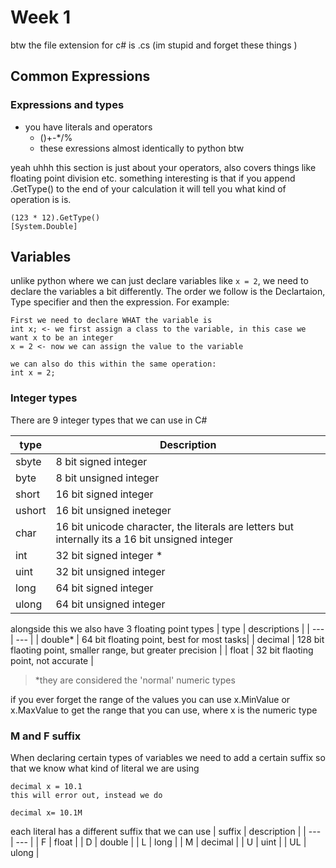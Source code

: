 # Week 1
btw the file extension for c# is .cs (im stupid and forget these things
)
## Common Expressions
### Expressions and types
- you have literals and operators
  - ()+-*/%
  - these exressions almost identically to python btw

yeah uhhh this section is just about your operators, also covers things like floating point division etc. something interesting is that if you append .GetType() to the end of your calculation it will tell you what kind of operation is is.
```
(123 * 12).GetType()
[System.Double]
```
## Variables
unlike python where we can just declare variables like ```x = 2```, we need to declare the variables a bit differently. The order we follow is the Declartaion, Type specifier and then the expression. For example:
```
First we need to declare WHAT the variable is
int x; <- we first assign a class to the variable, in this case we want x to be an integer
x = 2 <- now we can assign the value to the variable

we can also do this within the same operation:
int x = 2;
```

### Integer types
There are 9 integer types that we can use in C#

| type | Description |
| --- | --- |
| sbyte | 8 bit signed integer |
| byte | 8 bit unsigned integer |
| short | 16 bit signed integer |
| ushort | 16 bit unsigned ineteger |
| char | 16 bit unicode character, the literals are letters but internally its a 16 bit unsigned integer |
| int | 32 bit signed integer * |
| uint | 32 bit unsigned integer |
| long | 64 bit signed integer |
| ulong | 64 bit unsigned integer |

alongside this we also have 3 floating point types
| type | descriptions |
| --- | --- |
| double* | 64 bit floating point, best for most tasks|
| decimal | 128 bit flaoting point, smaller range, but greater precision |
| float | 32 bit flaoting point, not accurate |

> *they are considered the 'normal' numeric types

if you ever forget the range of the values you can use x.MinValue or x.MaxValue to get the range that you can use, where x is the numeric type

### M and F suffix
When declaring certain types of variables we need to add a certain suffix so that we know what kind of literal we are using
```
decimal x = 10.1
this will error out, instead we do

decimal x= 10.1M
```
each literal has a different suffix that we can use
| suffix | description |
| --- | --- |
| F | float |
| D | double |
| L | long |
| M | decimal |
| U | uint |
| UL | ulong |